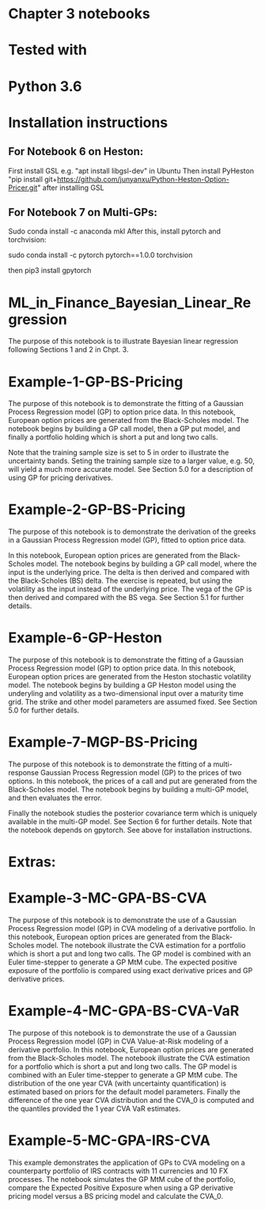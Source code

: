 # Chapter 3 notebooks 

# Tested with

# Python 3.6


# Installation instructions

## For Notebook 6 on Heston:
First install GSL
e.g. "apt install libgsl-dev" in Ubuntu
Then install PyHeston
"pip install git+https://github.com/junyanxu/Python-Heston-Option-Pricer.git" after installing GSL
## For Notebook 7 on Multi-GPs:
Sudo conda install -c anaconda mkl After this, install pytorch and torchvision:

sudo conda install -c pytorch pytorch==1.0.0 torchvision

then pip3 install gpytorch

# ML_in_Finance_Bayesian_Linear_Regression
The purpose of this notebook is to illustrate Bayesian linear regression following Sections 1 and 2 in Chpt. 3. 

# Example-1-GP-BS-Pricing
The purpose of this notebook is to demonstrate the fitting of a Gaussian Process Regression model (GP) to option price data. In this notebook, European option prices are generated from the Black-Scholes model. The notebook begins by building a GP call model, then a GP put model, and finally a portfolio holding which is short a put and long two calls.

Note that the training sample size is set to 5 in order to illustrate the uncertainty bands. Seting the training sample size to a larger value, e.g. 50, will yield a much more accurate model. See Section 5.0 for a description of using GP for pricing derivatives. 

# Example-2-GP-BS-Pricing
The purpose of this notebook is to demonstrate the derivation of the greeks in a Gaussian Process Regression model (GP), fitted to option price data. 

In this notebook, European option prices are generated from the Black-Scholes model.  The notebook begins by building a GP call model, where the input is the underlying price. The delta is then derived and compared with the Black-Scholes (BS)
delta. The exercise is repeated, but using the volatility as the input instead of the underlying price. The vega of the GP is then derived and compared with the BS vega. See Section 5.1 for further details.

# Example-6-GP-Heston
The purpose of this notebook is to demonstrate the fitting of a Gaussian Process Regression model (GP) to option price data. In this notebook, European option prices are generated from the Heston stochastic volatility model.  The notebook begins by building a GP Heston model using the underyling and volatility as a two-dimensional input over a maturity time grid. The strike and other model parameters are assumed fixed. See Section 5.0 for further details.

# Example-7-MGP-BS-Pricing
The purpose of this notebook is to demonstrate the fitting of a multi-response Gaussian Process Regression model (GP) to the prices of two options. In this notebook, the prices of a call and put are generated from the Black-Scholes model.  The notebook begins by building a multi-GP model, and then evaluates the error.

Finally the notebook studies the posterior covariance term which is uniquely available in the multi-GP model. See Section 6 for further details. Note that the notebook depends on gpytorch. See above for installation instructions.

# Extras:


# Example-3-MC-GPA-BS-CVA
The purpose of this notebook is to demonstrate the use of a Gaussian Process Regression model (GP) in CVA modeling of a derivative portfolio. In this notebook, European option prices are generated from the Black-Scholes model. The notebook illustrate the CVA estimation for a portfolio which is short a put and long two calls. The GP model is combined with an Euler time-stepper to generate a GP MtM cube. The expected positive exposure of the portfolio is compared using exact derivative prices and GP derivative prices. 

# Example-4-MC-GPA-BS-CVA-VaR
The purpose of this notebook is to demonstrate the use of a Gaussian Process Regression model (GP) in CVA Value-at-Risk modeling of a derivative portfolio. In this notebook, European option prices are generated from the Black-Scholes model. The notebook illustrate the CVA estimation for a portfolio which is short a put and long two calls. The GP model is combined with an Euler time-stepper to generate a GP MtM cube. The distribution of the one year CVA (with uncertainty quantification) is estimated based on priors for the default model parameters. Finally the difference of the one year CVA distribution and the CVA_0 is computed and the quantiles provided the 1 year CVA VaR estimates.

# Example-5-MC-GPA-IRS-CVA
This example demonstrates the application of GPs to CVA modeling on a counterparty portfolio of IRS contracts with 11 currencies and 10 FX processes. The notebook simulates the GP MtM cube of the portfolio, compare the Expected Positive Exposure when using a GP derivative pricing model versus a BS pricing model and calculate the CVA_0.
